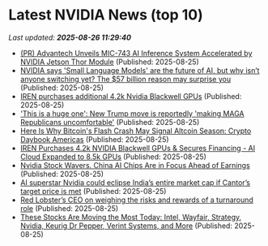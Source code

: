 # Latest NVIDIA News (top 10)
_Last updated: **2025-08-26 11:29:40**_

- [(PR) Advantech Unveils MIC-743 AI Inference System Accelerated by NVIDIA Jetson Thor Module](https://www.techpowerup.com/340285/advantech-unveils-mic-743-ai-inference-system-accelerated-by-nvidia-jetson-thor-module) (Published: 2025-08-25)
- [NVIDIA says 'Small Language Models' are the future of AI, but why isn’t anyone switching yet? The $57 billion reason may surprise you](https://economictimes.indiatimes.com/magazines/panache/nvidia-research-says-small-language-models-are-the-future-of-ai-but-why-isnt-anyone-switching-from-llms-yet-the-57-billion-reason-may-surprise-you/articleshow/123502188.cms) (Published: 2025-08-25)
- [IREN purchases additional 4.2k Nvidia Blackwell GPUs](https://thefly.com/permalinks/entry.php/id4187904/IREN;NVDA-IREN-purchases-additional-k-Nvidia-Blackwell-GPUs) (Published: 2025-08-25)
- ['This is a huge one': New Trump move is reportedly 'making MAGA Republicans uncomfortable'](https://www.rawstory.com/this-is-a-huge-one-axios-founder-warns-trump-is-making-maga-republicans-uncomfortable/) (Published: 2025-08-25)
- [Here Is Why Bitcoin's Flash Crash May Signal Altcoin Season: Crypto Daybook Americas](https://www.coindesk.com/daybook-us/2025/08/25/here-is-why-bitcoin-s-flash-crash-may-signal-altcoin-season-crypto-daybook-americas) (Published: 2025-08-25)
- [IREN Purchases 4.2k NVIDIA Blackwell GPUs & Secures Financing - AI Cloud Expanded to 8.5k GPUs](https://www.globenewswire.com/news-release/2025/08/25/3138356/0/en/IREN-Purchases-4-2k-NVIDIA-Blackwell-GPUs-Secures-Financing-AI-Cloud-Expanded-to-8-5k-GPUs.html) (Published: 2025-08-25)
- [Nvidia Stock Wavers. China AI Chips Are in Focus Ahead of Earnings](https://biztoc.com/x/fa0f02f1947f05d5) (Published: 2025-08-25)
- [AI superstar Nvidia could eclipse India’s entire market cap if Cantor’s target price is met](https://economictimes.indiatimes.com/markets/stocks/news/ai-superstar-nvidia-could-eclipse-indias-entire-market-cap-if-cantors-target-price-is-met/articleshow/123501940.cms) (Published: 2025-08-25)
- [Red Lobster’s CEO on weighing the risks and rewards of a turnaround role](https://fortune.com/article/red-lobster-ceo-risks-rewards-turnaround-role-damola-adamolekun/) (Published: 2025-08-25)
- [These Stocks Are Moving the Most Today: Intel, Wayfair, Strategy, Nvidia, Keurig Dr Pepper, Verint Systems, and More](https://biztoc.com/x/2430a78bcc8cc041) (Published: 2025-08-25)
